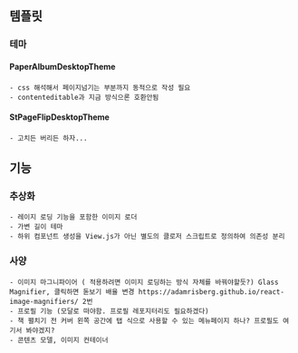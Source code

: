 ## 템플릿
### 테마
#### PaperAlbumDesktopTheme 
    - css 해석해서 페이지넘기는 부분까지 동적으로 작성 필요
    - contenteditable과 지금 방식으론 호환안됨
#### StPageFlipDesktopTheme
    - 고치든 버리든 하자...
## 기능
### 추상화
    - 레이지 로딩 기능을 포함한 이미지 로더
    - 가변 길이 테마 
    - 하위 컴포넌트 생성을 View.js가 아닌 별도의 클로저 스크립트로 정의하여 의존성 분리 

### 사양
    - 이미지 마그니파이어 ( 적용하려면 이미지 로딩하는 방식 자체를 바꿔야할듯?) Glass Magnifier, 클릭하면 돋보기 배율 변경 https://adamrisberg.github.io/react-image-magnifiers/ 2번
    - 프로필 기능 (모달로 떠야함. 프로필 레포지터리도 필요하겠다)
    - 책 펼치기 전 커버 왼쪽 공간에 탭 식으로 사용할 수 있는 메뉴페이지 하나? 프로필도 여기서 봐야겠지?
    - 콘텐츠 모델, 이미지 컨테이너
### 
